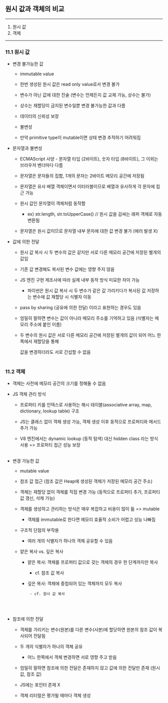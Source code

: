 ## 원시 값과 객체의 비교

---

1. 원시 값
2. 객체

---

### **11.1 원시 값**

- 변경 불가능한 값

  - immutable value

  - 한번 생성된 원시 값은 read only value로서 변경 불가

  - 변수가 아닌 값에 대한 진술 (변수는 언제든지 값 교체 가능, 상수는 불가)

  - 상수는 재할당이 금지된 변수일뿐 변경 불가능한 값과 다름

  - 데이터의 신뢰성 보장

  - 불변성

  - 만약 primitive type이 mutable이면 상태 변경 추적하기 어려워짐

- 문자열과 불변성

  - ECMAScript 사양 - 문자열 타입 (2바이트), 숫자 타입 (8바이트), 그 이외는 브라우저 벤더마다 다름

  - 문자열은 문자들의 집합, 1개의 문자는 2바이트 메모리 공간에 저장됨

  - 문자열은 유사 배열 객체이면서 이터러블이므로 배열과 유사하게 각 문자에 접근 가능

  - 원시 값인 문자열이 객체처럼 동작함

    - ex) str.length, str.toUpperCase() // 원시 값을 감싸는 래퍼 객체로 자동 변환됨

  - 문자열은 원시 값이므로 문자열 내부 문자에 대한 값 변경 불가 (에러 발생 X)

- 값에 의한 전달

  - 원시 값 복사 시 두 변수의 값은 같지만 서로 다른 메모리 공간에 저장된 별개의 값임

  - 기존 값 변경해도 복사된 변수 값에는 영향 주지 않음

  - JS 엔진 구현 제조사에 따라 실제 내부 동작 방식 미묘한 차이 가능

    - 파이썬은 원시 값 복사 시 두 변수가 같은 값 가리키다가 복사된 값 저장하는 변수에 값 재할당 시 식별자 이동

  - pass by sharing (공유에 의한 전달) 이라고 표현하는 경우도 있음

  - 엄밀히 말하면 변수는 값이 아니라 메모리 주소를 기억하고 있음 (식별자는 메모리 주소에 붙인 이름)

  - 두 변수의 원시 값은 서로 다른 메모리 공간에 저장된 별개의 값이 되어 어느 한쪽에서 재할당을 통해

    값을 변경하더라도 서로 간섭할 수 없음
    <br/>
    <br/>

### **11.2 객체**

- 객체는 사전에 메모리 공간의 크기를 정해둘 수 없음

- JS 객체 관리 방식

  - 프로퍼티 키를 인덱스로 사용하는 해시 테이블(associative array, map, dictionary, lookup table) 구조

  - JS는 클래스 없이 객체 생성 가능, 객체 생성 이후 동적으로 프로퍼티와 메서드 추가 가능

  - V8 엔진에서는 dynamic lookup (동적 탐색) 대신 hidden class 라는 방식 사용 => 프로퍼티 접근 성능 보장
    <br/>
    <br/>

- 변경 가능한 값

  - mutable value

  - 참조 값 접근 (참조 값은 Heap에 생성된 객체가 저장된 메모리 공간 주소)

  - 객체는 재할당 없이 객체를 직접 변경 가능 (동적으로 프로퍼티 추가, 프로퍼티 값 갱신, 삭제 가능)

  - 객체를 생성하고 관리하는 방식은 매우 복잡하고 비용이 많이 듦 => mutable

    - 객체를 immutable로 한다면 메모리 효율적 소비가 어렵고 성능 나빠짐

  - 구조적 단점의 부작용

    - 여러 개의 식별자가 하나의 객체 공유할 수 있음

  - 얕은 복사 vs. 깊은 복사

    - 얕은 복사: 객체를 프로퍼티 값으로 갖는 객체의 경우 한 단계까지만 복사

      - cf. 참조 값 복사

    - 깊은 복사: 객체에 중첩되어 있는 객체까지 모두 복사

           - cf. 원시 값 복사

      <br/>
      <br/>

- 참조에 의한 전달

  - 객체를 가리키는 변수(원본)를 다른 변수(사본)에 할당하면 원본의 참조 값이 복사되어 전달됨

  - 두 개의 식별자가 하나의 객체 공유

    - 어느 한쪽에서 객체 변경하면 서로 영향 주고 받음

  - 엄밀히 말하면 참조에 의한 전달은 존재하지 않고 값에 의한 전달만 존재 (원시 값, 참조 값)

  - JS에는 포인터 존재 X

  - 객체 리터럴은 평가될 때마다 객체 생성
